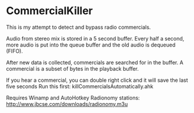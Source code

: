 # CommercialKiller
This is my attempt to detect and bypass radio commercials.

Audio from stereo mix is stored in a 5 second buffer.
Every half a second, more audio is put into the queue buffer and the old audio is dequeued (FIFO).  

After new data is collected, commercials are searched for in the buffer.  A commercial is a subset of bytes in the playback buffer.

If you hear a commercial, you can double right click and it will save the last five seconds
Run this first: killCommercialsAutomatically.ahk

Requires Winamp and AutoHotkey
Radionomy stations: http://www.jbcse.com/downloads/radionomy.m3u

